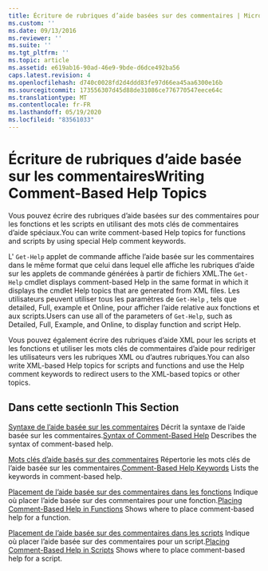 ```yaml
---
title: Écriture de rubriques d’aide basées sur des commentaires | Microsoft Docs
ms.custom: ''
ms.date: 09/13/2016
ms.reviewer: ''
ms.suite: ''
ms.tgt_pltfrm: ''
ms.topic: article
ms.assetid: e619ab16-90ad-46e9-9bde-d6dce492ba56
caps.latest.revision: 4
ms.openlocfilehash: d740c0028fd2d4ddd83fe97d66ea45aa6300e16b
ms.sourcegitcommit: 173556307d45d88de31086ce776770547eece64c
ms.translationtype: MT
ms.contentlocale: fr-FR
ms.lasthandoff: 05/19/2020
ms.locfileid: "83561033"
---
```

# <a name="writing-comment-based-help-topics"></a><span data-ttu-id="e8a87-102">Écriture de rubriques d’aide basée sur les commentaires</span><span class="sxs-lookup"><span data-stu-id="e8a87-102">Writing Comment-Based Help Topics</span></span>

<span data-ttu-id="e8a87-103">Vous pouvez écrire des rubriques d’aide basées sur des commentaires pour les fonctions et les scripts en utilisant des mots clés de commentaires d’aide spéciaux.</span><span class="sxs-lookup"><span data-stu-id="e8a87-103">You can write comment-based Help topics for functions and scripts by using special Help comment keywords.</span></span>

 <span data-ttu-id="e8a87-104">L' `Get-Help` applet de commande affiche l’aide basée sur les commentaires dans le même format que celui dans lequel elle affiche les rubriques d’aide sur les applets de commande générées à partir de fichiers XML.</span><span class="sxs-lookup"><span data-stu-id="e8a87-104">The `Get-Help` cmdlet displays comment-based Help in the same format in which it displays the cmdlet Help topics that are generated from XML files.</span></span> <span data-ttu-id="e8a87-105">Les utilisateurs peuvent utiliser tous les paramètres de `Get-Help` , tels que detailed, Full, example et Online, pour afficher l’aide relative aux fonctions et aux scripts.</span><span class="sxs-lookup"><span data-stu-id="e8a87-105">Users can use all of the parameters of `Get-Help`, such as Detailed, Full, Example, and Online, to display function and script Help.</span></span>

 <span data-ttu-id="e8a87-106">Vous pouvez également écrire des rubriques d’aide XML pour les scripts et les fonctions et utiliser les mots clés de commentaires d’aide pour rediriger les utilisateurs vers les rubriques XML ou d’autres rubriques.</span><span class="sxs-lookup"><span data-stu-id="e8a87-106">You can also write XML-based Help topics for scripts and functions and use the Help comment keywords to redirect users to the XML-based topics or other topics.</span></span>

## <a name="in-this-section"></a><span data-ttu-id="e8a87-107">Dans cette section</span><span class="sxs-lookup"><span data-stu-id="e8a87-107">In This Section</span></span>

 <span data-ttu-id="e8a87-108">[Syntaxe de l’aide basée sur les commentaires](./syntax-of-comment-based-help.md) Décrit la syntaxe de l’aide basée sur les commentaires.</span><span class="sxs-lookup"><span data-stu-id="e8a87-108">[Syntax of Comment-Based Help](./syntax-of-comment-based-help.md) Describes the syntax of comment-based help.</span></span>

 <span data-ttu-id="e8a87-109">[Mots clés d’aide basés sur des commentaires](./comment-based-help-keywords.md) Répertorie les mots clés de l’aide basée sur les commentaires.</span><span class="sxs-lookup"><span data-stu-id="e8a87-109">[Comment-Based Help Keywords](./comment-based-help-keywords.md) Lists the keywords in comment-based help.</span></span>

 <span data-ttu-id="e8a87-110">[Placement de l’aide basée sur des commentaires dans les fonctions](./placing-comment-based-help-in-functions.md) Indique où placer l’aide basée sur des commentaires pour une fonction.</span><span class="sxs-lookup"><span data-stu-id="e8a87-110">[Placing Comment-Based Help in Functions](./placing-comment-based-help-in-functions.md) Shows where to place comment-based help for a function.</span></span>

 <span data-ttu-id="e8a87-111">[Placement de l’aide basée sur des commentaires dans les scripts](./placing-comment-based-help-in-scripts.md) Indique où placer l’aide basée sur des commentaires pour un script.</span><span class="sxs-lookup"><span data-stu-id="e8a87-111">[Placing Comment-Based Help in Scripts](./placing-comment-based-help-in-scripts.md) Shows where to place comment-based help for a script.</span></span>
